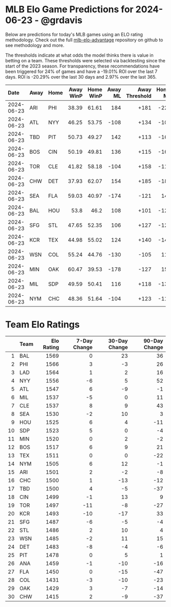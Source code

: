 # MLB Elo Game Predictions for 2024-06-23 - @grdavis
Below are predictions for today's MLB games using an ELO rating methodology. Check out the full [mlb-elo-advantage](https://github.com/grdavis/mlb-elo-advantage) repository on github to see methodology and more.

The thresholds indicate at what odds the model thinks there is value in betting on a team. These thresholds were selected via backtesting since the start of the 2023 season. For transparency, these recommendations have been triggered for 24% of games and have a -19.01% ROI over the last 7 days. ROI is -20.29% over the last 30 days and 2.97% over the last 365.

| Date       | Away   | Home   |   Away WinP |   Home WinP |   Away ML |   Away Threshold |   Home ML |   Home Threshold |
|:-----------|:-------|:-------|------------:|------------:|----------:|-----------------:|----------:|-----------------:|
| 2024-06-23 | ARI    | PHI    |       38.39 |       61.61 |       184 |             +181 |      -220 |             -133 |
| 2024-06-23 | ATL    | NYY    |       46.25 |       53.75 |      -108 |             +134 |      -108 |             +101 |
| 2024-06-23 | TBD    | PIT    |       50.73 |       49.27 |       142 |             +113 |      -168 |             +119 |
| 2024-06-23 | BOS    | CIN    |       50.19 |       49.81 |       136 |             +115 |      -162 |             +117 |
| 2024-06-23 | TOR    | CLE    |       41.82 |       58.18 |      -104 |             +158 |      -112 |             -117 |
| 2024-06-23 | CHW    | DET    |       37.93 |       62.07 |       154 |             +185 |      -184 |             -135 |
| 2024-06-23 | SEA    | FLA    |       59.03 |       40.97 |      -174 |             -121 |       146 |             +164 |
| 2024-06-23 | BAL    | HOU    |       53.8  |       46.2  |       108 |             +101 |      -126 |             +134 |
| 2024-06-23 | SFG    | STL    |       47.65 |       52.35 |       106 |             +127 |      -124 |             +106 |
| 2024-06-23 | KCR    | TEX    |       44.98 |       55.02 |       124 |             +140 |      -146 |             -104 |
| 2024-06-23 | WSN    | COL    |       55.24 |       44.76 |      -130 |             -105 |       110 |             +141 |
| 2024-06-23 | MIN    | OAK    |       60.47 |       39.53 |      -178 |             -127 |       150 |             +173 |
| 2024-06-23 | MIL    | SDP    |       49.59 |       50.41 |       116 |             +118 |      -134 |             +114 |
| 2024-06-23 | NYM    | CHC    |       48.36 |       51.64 |      -104 |             +123 |      -112 |             +109 |

# Team Elo Ratings
|    | Team   |   Elo Rating |   7-Day Change |   30-Day Change |   90-Day Change |
|---:|:-------|-------------:|---------------:|----------------:|----------------:|
|  1 | BAL    |         1569 |              0 |              23 |              36 |
|  2 | PHI    |         1566 |              3 |              -3 |              26 |
|  3 | LAD    |         1564 |              1 |               2 |              16 |
|  4 | NYY    |         1556 |             -6 |               5 |              52 |
|  5 | ATL    |         1547 |              6 |              -9 |              -1 |
|  6 | MIL    |         1537 |             -5 |               0 |              11 |
|  7 | CLE    |         1537 |              8 |               9 |              43 |
|  8 | SEA    |         1530 |             -2 |              10 |               3 |
|  9 | HOU    |         1525 |              6 |               4 |             -11 |
| 10 | SDP    |         1523 |              5 |               0 |              -4 |
| 11 | MIN    |         1520 |              0 |               2 |              -2 |
| 12 | BOS    |         1517 |              6 |               9 |              21 |
| 13 | TEX    |         1511 |              0 |               0 |             -22 |
| 14 | NYM    |         1505 |              6 |              12 |              -1 |
| 15 | ARI    |         1501 |              2 |              -2 |              -8 |
| 16 | CHC    |         1500 |              1 |             -13 |             -12 |
| 17 | TBD    |         1500 |              4 |              -5 |             -37 |
| 18 | CIN    |         1499 |             -1 |              13 |               9 |
| 19 | TOR    |         1497 |            -11 |              -8 |             -27 |
| 20 | KCR    |         1493 |            -10 |             -17 |              33 |
| 21 | SFG    |         1487 |             -6 |              -5 |              -4 |
| 22 | STL    |         1486 |              2 |              10 |               4 |
| 23 | WSN    |         1485 |             -2 |              11 |              15 |
| 24 | DET    |         1483 |             -8 |              -4 |              -6 |
| 25 | PIT    |         1478 |              0 |               5 |               1 |
| 26 | ANA    |         1459 |             -1 |             -10 |             -16 |
| 27 | FLA    |         1450 |              0 |             -15 |             -47 |
| 28 | COL    |         1431 |             -3 |             -10 |             -23 |
| 29 | OAK    |         1429 |              3 |              -7 |             -14 |
| 30 | CHW    |         1415 |              2 |              -9 |             -37 |